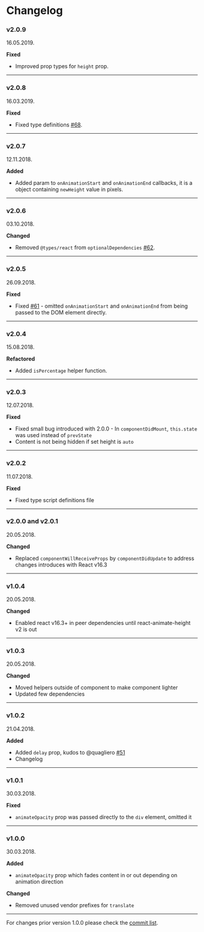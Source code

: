 # Changelog

### v2.0.9

16.05.2019.

**Fixed**

* Improved prop types for `height` prop.

-----

### v2.0.8

16.03.2019.

**Fixed**

* Fixed type definitions [#68](https://github.com/Stanko/react-animate-height/issues/68).

-----

### v2.0.7

12.11.2018.

**Added**

* Added param to `onAnimationStart` and `onAnimationEnd` callbacks, it is a object containing `newHeight` value in pixels.

-----

### v2.0.6

03.10.2018.

**Changed**

* Removed `@types/react` from `optionalDependencies` [#62](https://github.com/Stanko/react-animate-height/issues/62).

-----

### v2.0.5

26.09.2018.

**Fixed**

* Fixed [#61](https://github.com/Stanko/react-animate-height/issues/61) - omitted `onAnimationStart` and `onAnimationEnd` from being passed to the DOM element directly.

-----

### v2.0.4

15.08.2018.

**Refactored**

* Added `isPercentage` helper function.

-----

### v2.0.3

12.07.2018.

**Fixed**

* Fixed small bug introduced with 2.0.0 - In `componentDidMount`, `this.state` was used instead of `prevState`
* Content is not being hidden if set height is `auto`

-----

### v2.0.2

11.07.2018.

**Fixed**

* Fixed type script definitions file

-----

### v2.0.0 and v2.0.1

20.05.2018.

**Changed**

* Replaced `componentWillReceiveProps` by `componentDidUpdate` to address changes introduces with React v16.3

-----

### v1.0.4

20.05.2018.

**Changed**

* Enabled react v16.3+ in peer dependencies until react-animate-height v2 is out

-----

### v1.0.3

20.05.2018.

**Changed**

* Moved helpers outside of component to make component lighter
* Updated few dependencies

-----

### v1.0.2

21.04.2018.

**Added**

* Added `delay` prop, kudos to @quagliero [#51](https://github.com/Stanko/react-animate-height/pull/51)
* Changelog

-----

### v1.0.1

30.03.2018.

**Fixed**

* `animateOpacity` prop was passed directly to the `div` element, omitted it

-----

### v1.0.0

30.03.2018.

**Added**

* `animateOpacity` prop which fades content in or out depending on animation direction

**Changed**

* Removed unused vendor prefixes for `translate`

-----

For changes prior version 1.0.0 please check the [commit list](https://github.com/Stanko/react-animate-height/commits/master).
